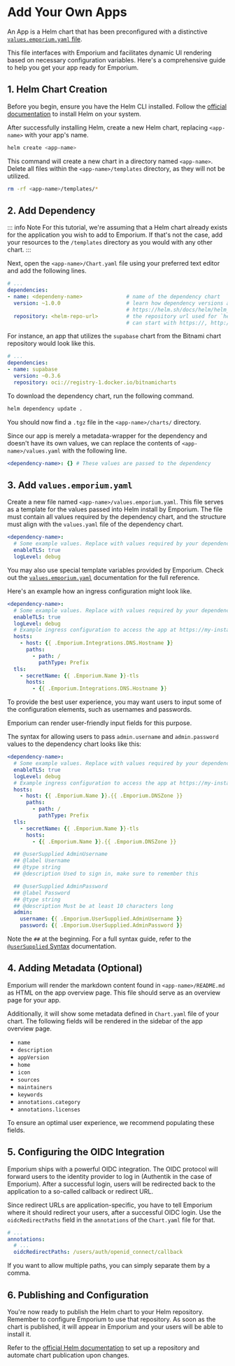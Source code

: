 # Add Your Own Apps

An App is a Helm chart that has been preconfigured with a distinctive [`values.emporium.yaml` file](../reference/values-emporium-yaml).

This file interfaces with Emporium and facilitates dynamic UI rendering based on necessary configuration variables. Here's a comprehensive guide to help you get your app ready for Emporium.

## 1. Helm Chart Creation
Before you begin, ensure you have the Helm CLI installed. Follow the [official documentation](https://helm.sh/docs/intro/install/) to install Helm on your system.

After successfully installing Helm, create a new Helm chart, replacing `<app-name>` with your app's name.

```bash
helm create <app-name>
```

This command will create a new chart in a directory named `<app-name>`. Delete all files within the `<app-name>/templates` directory, as they will not be utilized.

```bash
rm -rf <app-name>/templates/*
```

## 2. Add Dependency

::: info Note
For this tutorial, we're assuming that a Helm chart already exists for the application you wish to add to Emporium. If that's not the case, add your resources to the `/templates` directory as you would with any other chart.
:::

Next, open the `<app-name>/Chart.yaml` file using your preferred text editor and add the following lines.

```yaml Chart.yaml
# ...
dependencies:
- name: <dependeny-name>              # name of the dependency chart
  version: ~1.0.0                     # learn how dependency versions are matched:
                                      # https://helm.sh/docs/helm/helm_dependency
  repository: <helm-repo-url>         # the repository url used for `helm repo add ...`
                                      # can start with https://, http:// or oci://
```

For instance, an app that utilizes the `supabase` chart from the Bitnami chart repository would look like this.

```yaml Chart.yaml
# ...
dependencies:
- name: supabase
  version: ~0.3.6
  repository: oci://registry-1.docker.io/bitnamicharts
```

To download the dependency chart, run the following command.

```bash
helm dependency update .
```

You should now find a `.tgz` file in the `<app-name>/charts/` directory.

Since our app is merely a metadata-wrapper for the dependency and doesn't have its own values, we can replace the contents of `<app-name>/values.yaml` with the following line.


```yaml
<dependency-name>: {} # These values are passed to the dependency
```

## 3. Add `values.emporium.yaml`

Create a new file named `<app-name>/values.emporium.yaml`. This file serves as a template for the values passed into Helm install by Emporium. The file must contain all values required by the dependency chart, and the structure must align with the `values.yaml` file of the dependency chart.

```yaml values.emporium.yaml
<dependency-name>:
  # Some example values. Replace with values required by your dependency.
  enableTLS: true
  logLevel: debug
```

You may also use special template variables provided by Emporium. Check out the [`values.emporium.yaml`](../reference/values-emporium-yaml.md) documentation for the full reference.

Here's an example how an ingress configuration might look like.

```yaml values.emporium.yaml
<dependency-name>:
  # Some example values. Replace with values required by your dependency.
  enableTLS: true
  logLevel: debug
  # Example ingress configuration to access the app at https://my-instance-name.cluster.example.org
  hosts:
    - host: {{ .Emporium.Integrations.DNS.Hostname }}
      paths:
        - path: /
          pathType: Prefix
  tls:
    - secretName: {{ .Emporium.Name }}-tls
      hosts:
        - {{ .Emporium.Integrations.DNS.Hostname }}
```

To provide the best user experience, you may want users to input some of the configuration elements, such as usernames and passwords.

Emporium can render user-friendly input fields for this purpose.

The syntax for allowing users to pass `admin.username` and `admin.password` values to the dependency chart looks like this:

```yaml values.emporium.yaml
<dependency-name>:
  # Some example values. Replace with values required by your dependency.
  enableTLS: true
  logLevel: debug
  # Example ingress configuration to access the app at https://my-instance-name.cluster.example.org
  hosts:
    - host: {{ .Emporium.Name }}.{{ .Emporium.DNSZone }}
      paths:
        - path: /
          pathType: Prefix
  tls:
    - secretName: {{ .Emporium.Name }}-tls
      hosts:
        - {{ .Emporium.Name }}.{{ .Emporium.DNSZone }}

  ## @userSupplied AdminUsername
  ## @label Username
  ## @type string
  ## @description Used to sign in, make sure to remember this

  ## @userSupplied AdminPassword
  ## @label Password
  ## @type string
  ## @description Must be at least 10 characters long
  admin:
    username: {{ .Emporium.UserSupplied.AdminUsername }}
    password: {{ .Emporium.UserSupplied.AdminPassword }}
```
Note the `##` at the beginning. For a full syntax guide, refer to the [`@userSupplied` Syntax](../reference/user-supplied-syntax) documentation.

## 4. Adding Metadata (Optional)

Emporium will render the markdown content found in `<app-name>/README.md` as HTML on the app overview page. This file should serve as an overview page for your app.

Additionally, it will show some metadata defined in `Chart.yaml` file of your chart. The following fields will be rendered in the sidebar of the app overview page.

* `name`
* `description`
* `appVersion`
* `home`
* `icon`
* `sources`
* `maintainers`
* `keywords`
* `annotations.category`
* `annotations.licenses`

To ensure an optimal user experience, we recommend populating these fields.

## 5. Configuring the OIDC Integration

Emporium ships with a powerful OIDC integration. The OIDC protocol will forward users to the identity provider to log in (Authentik in the case of Emporium). After a successful login, users will be redirected back to the application to a so-called callback or redirect URL.

Since redirect URLs are application-specific, you have to tell Emporium where it should redirect your users, after a successful OIDC login. Use the `oidcRedirectPaths` field in the `annotations` of the `Chart.yaml` file for that.

```yaml Chart.yaml
# ...
annotations:
  # ...
  oidcRedirectPaths: /users/auth/openid_connect/callback
```

If you want to allow multiple paths, you can simply separate them by a comma.

## 6. Publishing and Configuration

You're now ready to publish the Helm chart to your Helm repository. Remember to configure Emporium to use that repository. As soon as the chart is published, it will appear in Emporium and your users will be able to install it.

Refer to the [official Helm documentation](https://helm.sh/docs/topics/chart_repository/) to set up a repository and automate chart publication upon changes.
